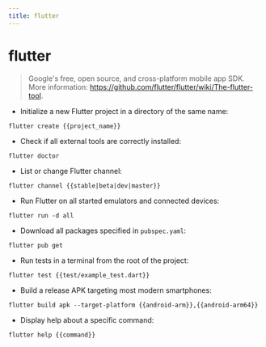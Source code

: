 ```yaml
---
title: flutter
---
```

# flutter

> Google's free, open source, and cross-platform mobile app SDK.
> More information: <https://github.com/flutter/flutter/wiki/The-flutter-tool>.

- Initialize a new Flutter project in a directory of the same name:

`flutter create {{project_name}}`

- Check if all external tools are correctly installed:

`flutter doctor`

- List or change Flutter channel:

`flutter channel {{stable|beta|dev|master}}`

- Run Flutter on all started emulators and connected devices:

`flutter run -d all`

- Download all packages specified in `pubspec.yaml`:

`flutter pub get`

- Run tests in a terminal from the root of the project:

`flutter test {{test/example_test.dart}}`

- Build a release APK targeting most modern smartphones:

`flutter build apk --target-platform {{android-arm}},{{android-arm64}}`

- Display help about a specific command:

`flutter help {{command}}`
